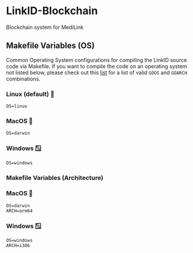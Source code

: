 # LinkID-Blockchain

Blockchain system for MediLink

## Makefile Variables (OS)

Common Operating System configurations for compiling the LinkID source code via Makefile. If you want to compile the code on an operating system not listed below, please check out this [list](https://pkg.go.dev/internal/platform) for a list of valid `GOOS` and `GOARCH` combinations.

### Linux (default) 🐧
```
OS=linux
```

### MacOS 🍎
```
OS=darwin
```

### Windows 🪟
```
OS=windows
```

### Makefile Variables (Architecture)



### MacOS 🍎
```
OS=darwin
ARCH=arm64
```

### Windows 🪟
```
OS=windows
ARCH=i386
```
